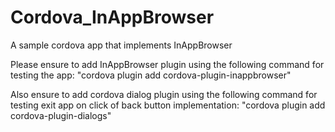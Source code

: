 # Cordova_InAppBrowser

A sample cordova app that implements InAppBrowser

Please ensure to add InAppBrowser plugin using the following command for testing the app: 
"cordova plugin add cordova-plugin-inappbrowser"

Also ensure to add cordova dialog plugin using the following command for testing exit app on click of back button implementation:
"cordova plugin add cordova-plugin-dialogs"
